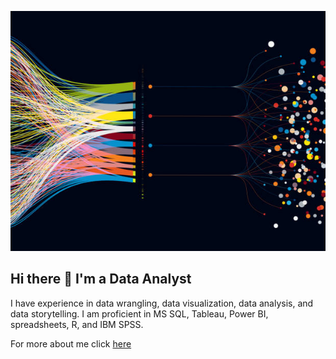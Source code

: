 ![](istockphoto.jpg)
## Hi there 👋 I'm a Data Analyst
I have experience in data wrangling, data visualization, data analysis, and data storytelling. 
I am proficient in MS SQL, Tableau, Power BI, spreadsheets, R, and IBM SPSS. 

For more about me click [here](https://medium.com/@godwalterurassa/my-journey-to-data-analytics-addcede01477)






